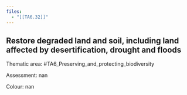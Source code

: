 ```yaml
---
files:
  - "[[TA6.32]]"
---
```

## Restore degraded land and soil, including land affected by desertification, drought and floods

Thematic area: #TA6_Preserving_and_protecting_biodiversity

Assessment: nan

Colour: nan